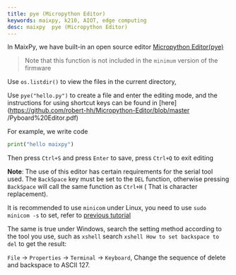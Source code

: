 ```yaml
---
title: pye (Micropython Editor)
keywords: maixpy, k210, AIOT, edge computing
desc: maixpy  pye (Micropython Editor)
---
```



In MaixPy, we have built-in an open source editor [Micropython Editor(pye)](https://github.com/robert-hh/Micropython-Editor)

> Note that this function is not included in the `minimum` version of the firmware

Use `os.listdir()` to view the files in the current directory,

Use `pye("hello.py")` to create a file and enter the editing mode, and the instructions for using shortcut keys can be found in [here](https://github.com/robert-hh/Micropython-Editor/blob/master /Pyboard%20Editor.pdf)

For example, we write code

```python
print("hello maixpy")
```

Then press `Ctrl+S` and press `Enter` to save, press `Ctrl+Q` to exit editing

**Note**: The use of this editor has certain requirements for the serial tool used. The `BackSpace` key must be set to the `DEL` function, otherwise pressing `BackSpace` will call the same function as `Ctrl+H` ( That is character replacement).

It is recommended to use `minicom` under Linux, you need to use `sudo minicom -s` to set, refer to [previous tutorial](./../../get_started/env_serial_tools.md)

The same is true under Windows, search the setting method according to the tool you use, such as `xshell` search `xshell How to set backspace to del` to get the result:

`File` -> `Properties` -> `Terminal` -> `Keyboard`,
Change the sequence of delete and backspace to ASCII 127.
